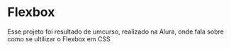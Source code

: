 # Flexbox
 Esse projeto foi resultado de umcurso, realizado na Alura, onde fala sobre como se ultilizar o Flexbox em CSS
